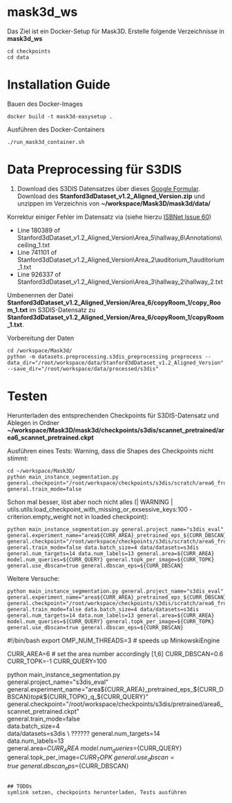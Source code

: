 # mask3d_ws
Das Ziel ist ein Docker-Setup für Mask3D.
Erstelle folgende Verzeichnisse in **mask3d_ws**
```
cd checkpoints
cd data
``` 

# Installation Guide
Bauen des Docker-Images
```
docker build -t mask3d-easysetup .
```

Ausführen des Docker-Containers
```
./run_mask3d_container.sh
```

# Data Preprocessing für S3DIS
1. Download des S3DIS Datensatzes über dieses [Google Formular](https://docs.google.com/forms/d/e/1FAIpQLScDimvNMCGhy_rmBA2gHfDu3naktRm6A8BPwAWWDv-Uhm6Shw/viewform?c=0&w=1).
Download des **Stanford3dDataset_v1.2_Aligned_Version.zip** und unzippen
im Verzeichnis von **~/workspace/Mask3D/mask3d/data/**

Korrektur einiger Fehler im Datensatz via (siehe hierzu [ISBNet Issue 60](https://github.com/VinAIResearch/ISBNet/issues/60))
- Line 180389 of Stanford3dDataset_v1.2_Aligned_Version\Area_5\hallway_6\Annotations\ceiling_1.txt
- Line 741101 of Stanford3dDataset_v1.2_Aligned_Version\Area_2\auditorium_1\auditorium_1.txt
- Line 926337 of Stanford3dDataset_v1.2_Aligned_Version\Area_3\hallway_2\hallway_2.txt

Umbenennen der Datei **Stanford3dDataset_v1.2_Aligned_Version/Area_6/copyRoom_1/copy_Room_1.txt** im S3DIS-Datensatz zu 
**Stanford3dDataset_v1.2_Aligned_Version/Area_6/copyRoom_1/copyRoom_1.txt**.

Vorbereitung der Daten 
```
cd /workspace/Mask3d/
python -m datasets.preprocessing.s3dis_preprocessing preprocess --data_dir="/root/workspace/data/Stanford3dDataset_v1.2_Aligned_Version" --save_dir="/root/workspace/data/processed/s3dis"
```

# Testen
Herunterladen des entsprechenden Checkpoints für S3DIS-Datensatz und Ablegen in Ordner
**~/workspace/Mask3D/mask3d/checkpoints/s3dis/scannet_pretrained/area6_scannet_pretrained.ckpt**

Ausführen eines Tests:
Warning, dass die Shapes des Checkpoints nicht stimmt:
``` 
cd ~/workspace/Mask3D/
python main_instance_segmentation.py general.checkpoint="/root/workspace/checkpoints/s3dis/scratch/area6_from_scratch.ckpt" general.train_mode=false
```  
Schon mal besser, löst aber noch nicht alles (| WARNING  | utils.utils:load_checkpoint_with_missing_or_exsessive_keys:100 - criterion.empty_weight not in loaded checkpoint): 
```
python main_instance_segmentation.py general.project_name="s3dis_eval" general.experiment_name="area${CURR_AREA}_pretrained_eps_${CURR_DBSCAN}_topk_${CURR_TOPK}_q_${CURR_QUERY}" general.checkpoint="/root/workspace/checkpoints/s3dis/scratch/area6_from_scratch.ckpt" general.train_mode=false data.batch_size=4 data/datasets=s3dis general.num_targets=14 data.num_labels=13 general.area=${CURR_AREA} model.num_queries=${CURR_QUERY} general.topk_per_image=${CURR_TOPK} general.use_dbscan=true general.dbscan_eps=${CURR_DBSCAN}
```

Weitere Versuche:
```
python main_instance_segmentation.py general.project_name="s3dis_eval" general.experiment_name="area${CURR_AREA}_pretrained_eps_${CURR_DBSCAN}_topk_${CURR_TOPK}_q_${CURR_QUERY}" general.checkpoint="/root/workspace/checkpoints/s3dis/scratch/area6_from_scratch.ckpt" general.train_mode=false data.batch_size=4 data/datasets=s3dis general.num_targets=14 data.num_labels=13 general.area=${CURR_AREA} model.num_queries=${CURR_QUERY} general.topk_per_image=${CURR_TOPK} general.use_dbscan=true general.dbscan_eps=${CURR_DBSCAN}
```
#!/bin/bash
export OMP_NUM_THREADS=3  # speeds up MinkowskiEngine

CURR_AREA=6  # set the area number accordingly [1,6]
CURR_DBSCAN=0.6
CURR_TOPK=-1
CURR_QUERY=100

python main_instance_segmentation.py \
    general.project_name="s3dis_eval" \
    general.experiment_name="area${CURR_AREA}_pretrained_eps_${CURR_DBSCAN}_topk_${CURR_TOPK}_q_${CURR_QUERY}" \
    general.checkpoint="/root/workspace/checkpoints/s3dis/pretrained/area6_scannet_pretrained.ckpt" \
    general.train_mode=false \
    data.batch_size=4 \
    data/datasets=s3dis \ ??????
    general.num_targets=14 \
    data.num_labels=13 \
    general.area=${CURR_AREA} \
    model.num_queries=${CURR_QUERY} \
    general.topk_per_image=${CURR_TOPK} \
    general.use_dbscan=true \
    general.dbscan_eps=${CURR_DBSCAN}
```  

## TODOs
symlink setzen, checkpoints herunterladen, Tests ausführen
